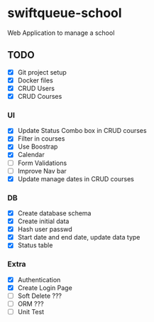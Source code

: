 # swiftqueue-school

Web Application to manage a school

## TODO

- [x] Git project setup
- [x] Docker files
- [x] CRUD Users
- [x] CRUD Courses

### UI

- [X] Update Status Combo box in CRUD courses
- [X] Filter in courses
- [X] Use Boostrap
- [X] Calendar
- [ ] Form Validations
- [ ] Improve Nav bar
- [X] Update manage dates in CRUD courses

### DB
- [X] Create database schema
- [X] Create initial data
- [X] Hash user passwd
- [X] Start date and end date, update data type
- [X] Status table

### Extra

- [X] Authentication
- [X] Create Login Page
- [ ] Soft Delete ???
- [ ] ORM ???
- [ ] Unit Test